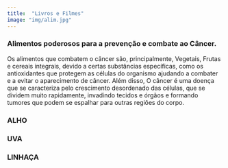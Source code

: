 ```yaml
---
title:  "Livros e Filmes"
image: "img/alim.jpg"
---
```

### Alimentos poderosos para a prevenção e combate ao Câncer.
Os alimentos que combatem o câncer são, principalmente, Vegetais, Frutas e cereais integrais, devido a certas substâncias específicas, como os antioxidantes que protegem as células do organismo ajudando a combater e a evitar o aparecimento de câncer. Além disso, O câncer é uma doença que se caracteriza pelo crescimento desordenado das células, que se dividem muito rapidamente, invadindo tecidos e órgãos e formando tumores que podem se espalhar para outras regiões do corpo.

### ALHO

### UVA

### LINHAÇA


